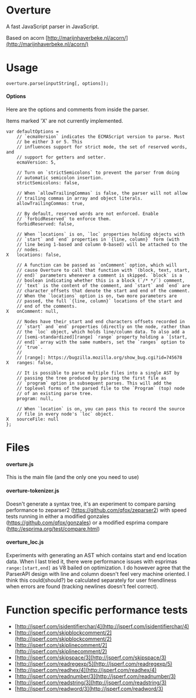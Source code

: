 # Overture

A fast JavaScript parser in JavaScript.

Based on acorn [http://marijnhaverbeke.nl/acorn/](http://marijnhaverbeke.nl/acorn/)

# Usage
<code>overture.parse(inputString[, options]);</code>

#### Options
Here are the options and comments from inside the parser.

Items marked 'X' are not currently implemented.

    var defaultOptions =  
        // `ecmaVersion` indicates the ECMAScript version to parse. Must  
        // be either 3 or 5. This  
        // influences support for strict mode, the set of reserved words, and  
        // support for getters and setter.  
        ecmaVersion: 5,  

        // Turn on `strictSemicolons` to prevent the parser from doing  
        // automatic semicolon insertion.  
        strictSemicolons: false,  

        // When `allowTrailingCommas` is false, the parser will not allow  
        // trailing commas in array and object literals.  
        allowTrailingCommas: true,  

        // By default, reserved words are not enforced. Enable  
        // `forbidReserved` to enforce them.  
        forbidReserved: false,  

        // When `locations` is on, `loc` properties holding objects with  
        // `start` and `end` properties in `{line, column}` form (with  
        // line being 1-based and column 0-based) will be attached to the  
        // nodes.  
    X   locations: false,  

        // A function can be passed as `onComment` option, which will  
        // cause Overture to call that function with `(block, text, start,  
        // end)` parameters whenever a comment is skipped. `block` is a  
        // boolean indicating whether this is a block (`/* */`) comment,  
        // `text` is the content of the comment, and `start` and `end` are  
        // character offsets that denote the start and end of the comment.  
        // When the `locations` option is on, two more parameters are  
        // passed, the full `{line, column}` locations of the start and  
        // end of the comments.  
    X   onComment: null,  

        // Nodes have their start and end characters offsets recorded in  
        // `start` and `end` properties (directly on the node, rather than  
        // the `loc` object, which holds line/column data. To also add a  
        // [semi-standardized][range] `range` property holding a `[start,  
        // end]` array with the same numbers, set the `ranges` option to  
        // `true`.  
        //  
        // [range]: https://bugzilla.mozilla.org/show_bug.cgi?id=745678  
    X   ranges: false,  

        // It is possible to parse multiple files into a single AST by  
        // passing the tree produced by parsing the first file as  
        // `program` option in subsequent parses. This will add the  
        // toplevel forms of the parsed file to the `Program` (top) node  
        // of an existing parse tree.  
        program: null,  
        
        // When `location` is on, you can pass this to record the source  
        // file in every node's `loc` object.  
    X   sourceFile: null  
    };

# Files
#### overture.js
This is the main file (and the only one you need to use)

#### overture-tokenizer.js
Doesn't generate a syntax tree, it's an experiment to compare parsing performance to zeparser2 (https://github.com/qfox/zeparser2) with speed tests running in either a modified gonzales (https://github.com/qfox/gonzales) or a modified esprima compare (http://esprima.org/test/compare.html)

#### overture_loc.js
Experiments with generating an AST which contains start and end location data.  When I last tried it, there were performance issues with esprimas <code>range:[start,end]</code> as V8 bailed on optimization.  I do however agree that the ParserAPI design with line and column doesn't feel very machine oriented. I think this could(should?) be calculated separately for user friendliness when errors are found (tracking newlines doesn't feel correct).


# Function specific performance tests

* [http://jsperf.com/isidentifierchar/4](http://jsperf.com/isidentifierchar/4)
* [http://jsperf.com/skipblockcomment/2](http://jsperf.com/skipblockcomment/2)
* [http://jsperf.com/skiplinecomment/2](http://jsperf.com/skiplinecomment/2)
* [http://jsperf.com/skipspace/3](http://jsperf.com/skipspace/3)
* [http://jsperf.com/readregexp/5](http://jsperf.com/readregexp/5)
* [http://jsperf.com/readhex/4](http://jsperf.com/readhex/4)
* [http://jsperf.com/readnumber/3](http://jsperf.com/readnumber/3)
* [http://jsperf.com/readstring/3](http://jsperf.com/readstring/3)
* [http://jsperf.com/readword/3](http://jsperf.com/readword/3)
